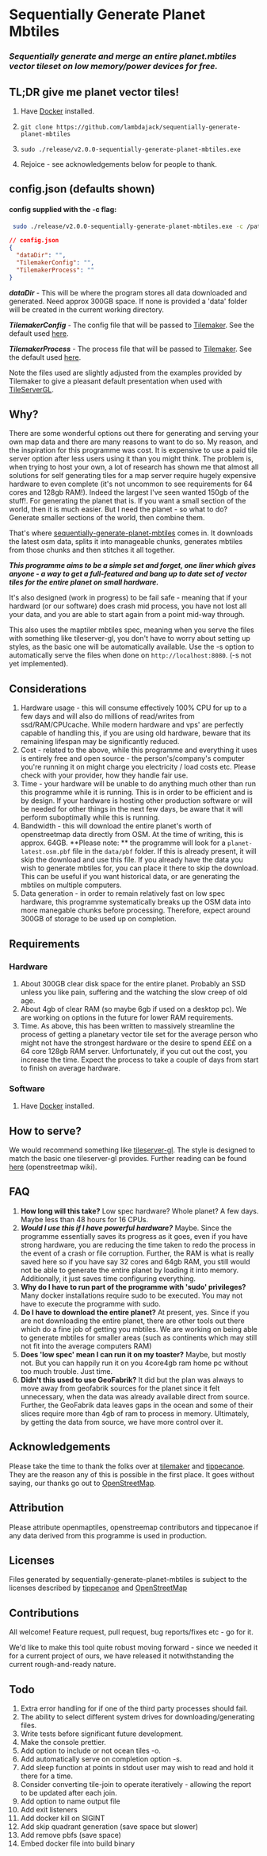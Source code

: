 # Sequentially Generate Planet Mbtiles

### _Sequentially generate and merge an entire planet.mbtiles vector tileset on low memory/power devices for free._

## TL;DR give me planet vector tiles!

1. Have [Docker]('https://docs.docker.com/get-docker/') installed.

2. `git clone https://github.com/lambdajack/sequentially-generate-planet-mbtiles`

3. `sudo ./release/v2.0.0-sequentially-generate-planet-mbtiles.exe`

3.  Rejoice - see acknowledgements below for people to thank.

## config.json (defaults shown)

#### config supplied with the -c flag:

```bash
 sudo ./release/v2.0.0-sequentially-generate-planet-mbtiles.exe -c /path/to/config.json
```
  
```json
// config.json
{
  "dataDir": "",
  "TilemakerConfig": "",
  "TilemakerProcess": ""
}

```


**_dataDir_** - This will be where the program stores all data downloaded and generated. Need approx 300GB space. If none is provided a 'data' folder will be created in the current working directory.

**_TilemakerConfig_** - The config file that will be passed to [Tilemaker](https://github.com/systemed/tilemaker). See the default used [here](configs/tilemaker/config.json).

**_TilemakerProcess_** - The process file that will be passed to [Tilemaker](https://github.com/systemed/tilemaker). See the default used [here](configs/tilemaker/process.lua).

Note the files used are slightly adjusted from the examples provided by Tilemaker to give a pleasant default presentation when used with [TileServerGL](https://github.com/maptiler/tileserver-gl).

## Why?

There are some wonderful options out there for generating and serving your own map data and there are many reasons to want to do so. My reason, and the inspiration for this programme was cost. It is expensive to use a paid tile server option after less users using it than you might think. The problem is, when trying to host your own, a lot of research has shown me that almost all solutions for self generating tiles for a map server require hugely expensive hardware to even complete (it's not uncommon to see requirements for 64 cores and 128gb RAM!). Indeed the largest I've seen wanted 150gb of the stuff!. For generating the planet that is. If you want a small section of the world, then it is much easier. But I need the planet - so what to do? Generate smaller sections of the world, then combine them.

That's where [sequentially-generate-planet-mbtiles](https://github.com/lambdajack/sequentially-generate-planet-mbtiles) comes in. It downloads the latest osm data, splits it into manageable chunks, generates mbtiles from those chunks and then stitches it all together.

**_This programme aims to be a simple set and forget, one liner which gives anyone - a way to get a full-featured and bang up to date set of vector tiles for the entire planet on small hardware._**

It's also designed (work in progress) to be fail safe - meaning that if your hardward (or our software) does crash mid process, you have not lost all your data, and you are able to start again from a point mid-way through.

This also uses the maptiler mbtiles spec, meaning when you serve the files with something like tileserver-gl, you don't have to worry about setting up styles, as the basic one will be automatically available. Use the -s option to automatically serve the files when done on `http://localhost:8080`. (-s not yet implemented).

## Considerations
1. Hardware usage - this will consume effectively 100% CPU for up to a few days and will also do millions of read/writes from ssd/RAM/CPUcache. While modern hardware and vps' are perfectly capable of handling this, if you are using old hardware, beware that its remaining lifespan may be significantly reduced.
2. Cost - related to the above, while this programme and everything it uses is entirely free and open source - the person's/company's computer you're running it on might charge you electricity / load costs etc. Please check with your provider, how they handle fair use. 
3. Time - your hardware will be unable to do anything much other than run this programme while it is running. This is in order to be efficient and is by design. If your hardware is hosting other production software or will be needed for other things in the next few days, be aware that it will perform suboptimally while this is running.
4. Bandwidth - this will download the entire planet's worth of openstreetmap data directly from OSM. At the time of writing, this is approx. 64GB. **Please note: ** the programme will look for a `planet-latest.osm.pbf` file in the `data/pbf` folder. If this is already present, it will skip the download and use this file. If you already have the data you wish to generate mbtiles for, you can place it there to skip the download. This can be useful if you want historical data, or are generating the mbtiles on multiple computers.
5. Data generation - in order to remain relatively fast on low spec hardware, this programme systematically breaks up the OSM data into more manegable chunks before processing. Therefore, expect around 300GB of storage to be used up on completion.

## Requirements

### Hardware

1. About 300GB clear disk space for the entire planet. Probably an SSD unless you like pain, suffering and the watching the slow creep of old age.
2. About 4gb of clear RAM (so maybe 6gb if used on a desktop pc). We are working on options in the future for lower RAM requirements.
3. Time. As above, this has been written to massively streamline the process of getting a planetary vector tile set for the average person who might not have the strongest hardware or the desire to spend £££ on a 64 core 128gb RAM server. Unfortunately, if you cut out the cost, you increase the time. Expect the process to take a couple of days from start to finish on average hardware.

### Software

1. Have [Docker](https://www.docker.com/) installed.

## How to serve?

We would recommend something like [tileserver-gl]('https://github.com/maptiler/tileserver-gl). The style is designed to match the basic one tileserver-gl provides. Further reading can be found [here]('https://wiki.openstreetmap.org/wiki/MBTiles') (openstreetmap wiki).

## FAQ

1. **How long will this take?** Low spec hardware? Whole planet? A few days. Maybe less than 48 hours for 16 CPUs.
2. **_Would I use this if I have powerful hardware?_** Maybe. Since the programme essentially saves its progress as it goes, even if you have strong hardware, you are reducing the time taken to redo the process in the event of a crash or file corruption. Further, the RAM is what is really saved here so if you have say 32 cores and 64gb RAM, you still would not be able to generate the entire planet by loading it into memory. Additionally, it just saves time configuring everything.
3. **Why do I have to run part of the programme with 'sudo' privileges?** Many docker installations require sudo to be executed. You may not have to execute the programme with sudo.
4. **Do I have to download the entire planet?** At present, yes. Since if you are not downloading the entire planet, there are other tools out there which do a fine job of getting you mbtiles. We are working on being able to generate mbtiles for smaller areas (such as continents which may still not fit into the average computers RAM)
5. **Does 'low spec' mean I can run it on my toaster?** Maybe, but mostly not. But you can happily run it on you 4core4gb ram home pc without too much trouble. Just time.
6. **Didn't this used to use GeoFabrik?** It did but the plan was always to move away from geofabrik sources for the planet since it felt unnecessary, when the data was already available direct from source. Further, the GeoFabrik data leaves gaps in the ocean and some of their slices require more than 4gb of ram to process in memory. Ultimately, by getting the data from source, we have more control over it. 

## Acknowledgements

Please take the time to thank the folks over at [tilemaker](https://github.com/systemed/tilemaker) and [tippecanoe](https://github.com/mapbox/tippecanoe). They are the reason any of this is possible in the first place. It goes without saying, our thanks go out to [OpenStreetMap](https://www.openstreetmap.org/copyright).

## Attribution

Please attribute openmaptiles, openstreemap contributors and tippecanoe if any data derived from this programme is used in production.

## Licenses
Files generated by sequentially-generate-planet-mbtiles is subject to the licenses described by [tippecanoe](https://github.com/mapbox/tippecanoe) and [OpenStreetMap](https://www.openstreetmap.org/copyright)


## Contributions

All welcome! Feature request, pull request, bug reports/fixes etc - go for it.

We'd like to make this tool quite robust moving forward - since we needed it for a current project of ours, we have released it notwithstanding the current rough-and-ready nature.

## Todo

1. Extra error handling for if one of the third party processes should fail.
2. The ability to select different system drives for downloading/generating files.
3. Write tests before significant future development.
4. Make the console prettier.
5. Add option to include or not ocean tiles -o.
6. Add automatically serve on completion option -s.
7. Add sleep function at points in stdout user may wish to read and hold it there for a time.
8.  Consider converting tile-join to operate iteratively - allowing the report to be updated after each join.
9.  Add option to name output file
10. Add exit listeners
11. Add docker kill on SIGINT
12. Add skip quadrant generation (save space but slower)
13. Add remove pbfs (save space)
14. Embed docker file into build binary
